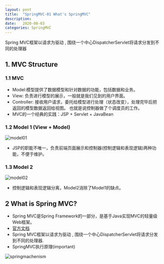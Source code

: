 ```yaml
---
layout: post
title:  "SpringMVC-01 What's SpringMVC"
description: 
date:   2020-08-03
categories: SpringMVC
---
```

Spring MVC框架以请求为驱动 , 围绕一个中心DispatcherServlet将请求分发到不同的处理器

## 1. MVC Structure

### 1.1 MVC

- Model:模型提供了数据模型和针对数据的功能，包括数据和业务。
- View: 负责进行模型的展示，一般就是我们见到的用户界面。 
- Controller: 接收用户请求，委托给模型进行处理（状态改变），处理完毕后把返回的模型数据返回给视图。
                也就是说控制器做了个调度员的工作。
- MVC的一个经典的实践：JSP + Servlet + JavaBean

### 1.2 Model 1 (View + Model)

![model01](/images/springmvc/model01.png)

- JSP的职能不唯一，负责前端页面展示和控制器(控制逻辑和表现逻辑)两种功能，不便于维护。

### 1.3 Model 2

![model02](/images/springmvc/model02.webp)

- 控制逻辑和表现逻辑分离，Model2消除了Model1的缺点。

## 2 What is Spring MVC?

- Spring MVC是Spring Framework的一部分，是基于Java实现MVC的轻量级Web框架。
- [官方文档](https://docs.spring.io/spring/docs/5.2.0.RELEASE/spring-framework-reference/web.html#spring-web)
- Spring MVC框架以请求为驱动 , 围绕一个中心DispatcherServlet将请求分发到不同的处理器.
- SpringMVC执行原理(important)

![springmachenism](/images/springmvc/springmachenism.png)